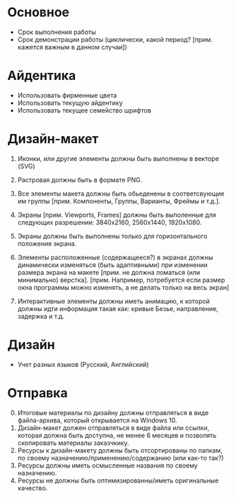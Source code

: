 # Основное

- Срок выполнения работы
- Срок демонстрации работы (циклически, какой период? [прим. кажется важным в данном случаи])

# Айдентика

- Использовать фирменные цвета
- Использовать текущую айдентику
- Использовать текущее семейство шрифтов

# Дизайн-макет

1. Иконки, или другие элементы должны быть выполнены в векторе (SVG)
2. Растровая должны быть в формате PNG.

1. Все элементы макета должны быть обьеденены в соответсвующие им группы [прим. Компоненты, Группы, Варианты, Фреймы и т.д.].
2. Экраны [прим. Viewports, Frames] должны быть выполенные для следующих разрешении: 3840x2160, 2560x1440, 1920x1080.
3. Экраны должны быть выполнены только для горизонтального положения экрана.
4. Элементы расположенные (содержащееся?) в экранах должны динамически изменяться (быть адаптивными) при изменении размера экрана на макете [прим. не должна ломаться (или минимально) верстка]. [прим. Например, потребуется если размер окна программы можно изменять, а не делать только на весь экран]
5. Интерактивные элементы должны иметь анимацию, к которой должны идти информация такая как: кривые Безье, направление, задержка и т.д.

# Дизайн

- Учет разных языков (Русский, Английский)

# Отправка

0. Итоговые материалы по дизайну должны отправляться в виде файла-архива, который открывается на Windows 10.
1. Дизайн-макет должен отправляться в виде файла или ссылки, которая должна быть доступна, не менее 6 месяцев и позволять скопировать материалы заказчкику.
2. Ресурсы к дизайн-макету должны быть отсортированы по папкам, по своему назначению/применению/содержанию (или как-то так?)
3. Ресурсы должны иметь осмысленные названия по своему назначению.
4. Ресурсы не должны быть оптимизированны/иметь оригинальные качество.
